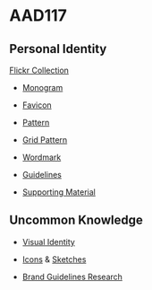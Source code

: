 # AAD117

Personal Identity
------------------

[Flickr Collection](https://www.flickr.com/photos/hayleygregg/collections/72157650779892609/)

* [Monogram](https://www.flickr.com/photos/hayleygregg/16702713511/in/set-72157651077722236)

* [Favicon](https://www.flickr.com/photos/hayleygregg/16516428068/in/album-72157651077722236/)

* [Pattern](https://www.flickr.com/photos/hayleygregg/16516618230/in/album-72157651077722236/)

* [Grid Pattern](https://www.flickr.com/photos/hayleygregg/16731840402/in/set-72157651077722236)

* [Wordmark](https://www.flickr.com/photos/hayleygregg/16712657715/in/album-72157651077722236/)

* [Guidelines](https://www.flickr.com/photos/hayleygregg/16702712271/in/album-72157651077722236/)

* [Supporting Material](https://www.flickr.com/photos/hayleygregg/sets/72157651203988765/)


Uncommon Knowledge
-------------------

* [Visual Identity](https://www.flickr.com/photos/hayleygregg/collections/72157650961957007/)

* [Icons](https://www.flickr.com/photos/hayleygregg/16315479703/) & [Sketches](https://www.flickr.com/photos/hayleygregg/17098836002/)

* [Brand Guidelines Research](https://github.com/hayleyygregg/AAD117/brand-guidelines-research.md)


